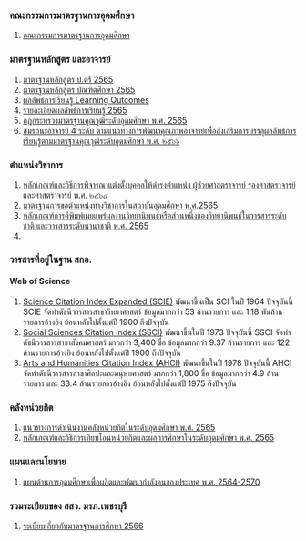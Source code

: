### คณะกรรมการมาตรฐานการอุดมศึกษา
1. [คณะกรรมการมาตรฐานการอุดมศึกษา](https://www.ops.go.th/th/ches)

### มาตรฐานหลักสูตร และอาจารย์
1. [มาตรฐานหลักสูตร ป.ตรี 2565](https://www.ops.go.th/th/ches-downloads/edu-standard/item/6942-2022-07-22-03-17-22)
2. [มาตรฐานหลักสูตร บัณฑิตศึกษา 2565](https://www.ops.go.th/th/ches-downloads/edu-standard/item/6943-2022-07-22-03-20-23)
3. [ผลลัพธ์การเรียนรู้ Learning Outcomes](https://www.ops.go.th/th/ches-downloads/edu-standard/item/7881-6)
4. [รายละเอียดผลลัพธ์การเรียนรู้ 2565](https://www.ops.go.th/th/ches-downloads/edu-standard/download/1079/6940/16)
1. [กฎกระทรวงมาตรฐานคุณวุฒิระดับอุดมศึกษา พ.ศ. 2565](https://www.ops.go.th/th/ches-downloads/edu-standard/item/6232-2565)
9. [สมรถนะอาจารย์ 4 ระดับ ตามแนวทางการพัฒนาคุณภาพอาจารย์เพื่อส่งเสริมการบรรลุผลลัพธ์การเรียนรู้ตามมาตรฐานคุณวุฒิระดับอุดมศึกษา พ.ศ. ๒๕๖๖](https://www.ops.go.th/th/ches-downloads/edu-standard/download/1989/8494/16)

### ตำแหน่งวิชาการ
1. [หลักเกณฑ์และวิธีการพิจารณาแต่งตั้งบุคคลให้ดำรงตำแหน่ง ผู้ช่วยศาสตราจารย์ รองศาสตราจารย์ และศาสตราจารย์ พ.ศ. ๒๕๖๔](https://www.ratchakitcha.soc.go.th/DATA/PDF/2565/E/004/T_0022.PDF)
2. [มาตรฐานการขอตำแหน่งทางวิชาการในสถาบันอุดมศึกษา พ.ศ.2565](https://www.ops.go.th/th/aboutus/legal-ops/download/114/6230/16)
3. [หลักเกณฑ์การตีพิมพ์เผยแพร่ผลงานวิทยานิพนธ์หรือส่วนหนึ่งของวิทยานิพนธ์ในวารสารระดับชาติ และวารสารระดับนานาชาติ พ.ศ. 2565](https://www.ops.go.th/th/ches-downloads/edu-standard/item/7831-2565-9)
4. 

### วารสารที่อยู่ในฐาน สกอ.
#### Web of Science
1. [Science Citation Index Expanded (SCIE)](https://clarivate.com/webofsciencegroup/solutions/webofscience-scie/)
   พัฒนาขึ้นเป็น SCI ในปี 1964 ปัจจุบันนี้ SCIE จัดทำดัชนีวารสารสาขาวิทยาศาสตร์ ข้อมูลมากกว่า 53 ล้านรายการ และ 1.18 พันล้านรายการอ้างอิง ย้อนหลังไปตั้งแต่ปี 1900 ถึงปัจจุบัน
1. [Social Sciences Citation Index (SSCI)](https://clarivate.com/webofsciencegroup/solutions/webofscience-ssci/)
   พัฒนาขึ้นในปี 1973 ปัจจุบันนี้ SSCI จัดทำดัชนีวารสารสาขาสังคมศาสตร์ มากกว่า 3,400 ชื่อ ข้อมูลมากกว่า 9.37 ล้านรายการ และ 122 ล้านรายการอ้างอิง ย้อนหลังไปตั้งแต่ปี 1900 ถึงปัจจุบัน
1. [Arts and Humanities Citation Index (AHCI)](https://clarivate.com/webofsciencegroup/solutions/webofscience-arts-and-humanities-citation-index/)
   พัฒนาขึ้นในปี 1978 ปัจจุบันนี้ AHCI จัดทำดัชนีวารสารสาขาศิลปะและมนุษยศาสตร์ มากกว่า 1,800 ชื่อ ข้อมูลมากกว่า 4.9 ล้านรายการ และ 33.4 ล้านรายการอ้างอิง ย้อนหลังไปตั้งแต่ปี 1975 ถึงปัจจุบัน

### คลังหน่วยกิต
1. [แนวทางการดำเนินงานคลังหน่วยกิตในระดับอุดมศึกษา พ.ศ. 2565](https://www.ops.go.th/th/ches-downloads/edu-standard/item/7352-2565-3)
2. [หลักเกณฑ์และวิธีการเทียบโอนหน่วยกิตและผลการศึกษาในระดับอุดมศึกษา พ.ศ. 2565](https://www.ops.go.th/th/ches-downloads/edu-standard/item/7351-2565-2)

### แผนและนโยบาย
1. [แผนด้านการอุดมศึกษาเพื่อผลิตและพัฒนากำลังคนของประเทศ พ.ศ. 2564-2570](https://drive.google.com/drive/folders/12UzeAe3h0DVrQkhhHB_NMAjeJwMdta3v)

### รวมระเบียบของ สสว. มรภ.เพชรบุรี
1. [ระเบียบเกี่ยวกับมาตรฐานการศึกษา 2566](https://acad.pbru.ac.th/acad58/index.php/academic-job/regulations)
